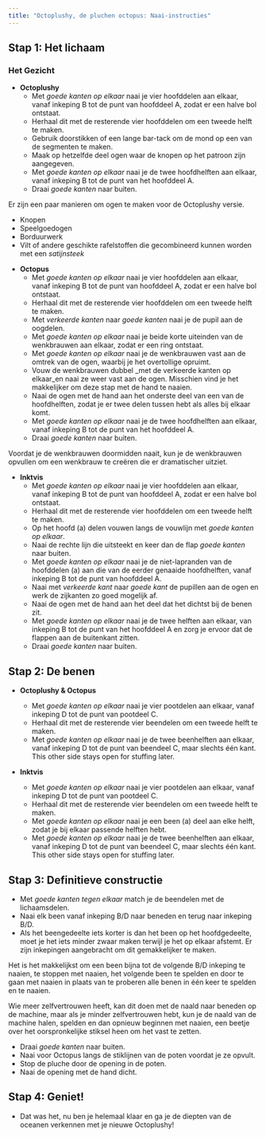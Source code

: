 ```yaml
---
title: "Octoplushy, de pluchen octopus: Naai-instructies"
---
```


## Stap 1: Het lichaam

### Het Gezicht

- **Octoplushy**
  - Met _goede kanten op elkaar_ naai je vier hoofddelen aan elkaar, vanaf inkeping B tot de punt van hoofddeel A, zodat er een halve bol ontstaat.
  - Herhaal dit met de resterende vier hoofddelen om een tweede helft te maken.
  - Gebruik doorstikken of een lange bar-tack om de mond op een van de segmenten te maken.
  - Maak op hetzelfde deel ogen waar de knopen op het patroon zijn aangegeven.
  - Met _goede kanten op elkaar_ naai je de twee hoofdhelften aan elkaar, vanaf inkeping B tot de punt van het hoofddeel A.
  - Draai _goede kanten_ naar buiten.

<Note>

Er zijn een paar manieren om ogen te maken voor de Octoplushy versie.
- Knopen
- Speelgoedogen
- Borduurwerk
- Vilt of andere geschikte rafelstoffen die gecombineerd kunnen worden met een _satijnsteek_

</Note>

- **Octopus**
  - Met _goede kanten op elkaar_ naai je vier hoofddelen aan elkaar, vanaf inkeping B tot de punt van hoofddeel A, zodat er een halve bol ontstaat.
  - Herhaal dit met de resterende vier hoofddelen om een tweede helft te maken.
  - Met _verkeerde kanten_ naar _goede kanten_ naai je de pupil aan de oogdelen.
  - Met _goede kanten op elkaar_ naai je beide korte uiteinden van de wenkbrauwen aan elkaar, zodat er een ring ontstaat.
  - Met _goede kanten op elkaar_ naai je de wenkbrauwen vast aan de omtrek van de ogen, waarbij je het overtollige opruimt.
  - Vouw de wenkbrauwen dubbel _met de verkeerde kanten op elkaar_en naai ze weer vast aan de ogen. Misschien vind je het makkelijker om deze stap met de hand te naaien.
  - Naai de ogen met de hand aan het onderste deel van een van de hoofdhelften, zodat je er twee delen tussen hebt als alles bij elkaar komt.
  - Met _goede kanten op elkaar_ naai je de twee hoofdhelften aan elkaar, vanaf inkeping B tot de punt van het hoofddeel A.
  - Draai _goede kanten_ naar buiten.

<Note>

Voordat je de wenkbrauwen doormidden naait, kun je de wenkbrauwen opvullen om een wenkbrauw te creëren die er dramatischer uitziet.

</Note>

- **Inktvis**
  - Met _goede kanten op elkaar_ naai je vier hoofddelen aan elkaar, vanaf inkeping B tot de punt van hoofddeel A, zodat er een halve bol ontstaat.
  - Herhaal dit met de resterende vier hoofddelen om een tweede helft te maken.
  - Op het hoofd (a) delen vouwen langs de vouwlijn met _goede kanten op elkaar_.
  - Naai de rechte lijn die uitsteekt en keer dan de flap _goede kanten_ naar buiten.
  - Met _goede kanten op elkaar_ naai je de niet-lapranden van de hoofddelen (a) aan die van de eerder genaaide hoofdhelften, vanaf inkeping B tot de punt van hoofddeel A.
  - Naai met _verkeerde kant_ naar _goede kant_ de pupillen aan de ogen en werk de zijkanten zo goed mogelijk af.
  - Naai de ogen met de hand aan het deel dat het dichtst bij de benen zit.
  - Met _goede kanten op elkaar_ naai je de twee helften aan elkaar, van inkeping B tot de punt van het hoofddeel A en zorg je ervoor dat de flappen aan de buitenkant zitten.
  - Draai _goede kanten_ naar buiten.

## Stap 2: De benen

- **Octoplushy & Octopus**
  - Met _goede kanten op elkaar_ naai je vier pootdelen aan elkaar, vanaf inkeping D tot de punt van pootdeel C.
  - Herhaal dit met de resterende vier beendelen om een tweede helft te maken.
  - Met _goede kanten op elkaar_ naai je de twee beenhelften aan elkaar, vanaf inkeping D tot de punt van beendeel C, maar slechts één kant. This other side stays open for stuffing later.

- **Inktvis**
  - Met _goede kanten op elkaar_ naai je vier pootdelen aan elkaar, vanaf inkeping D tot de punt van pootdeel C.
  - Herhaal dit met de resterende vier beendelen om een tweede helft te maken.
  - Met _goede kanten op elkaar_ naai je een been (a) deel aan elke helft, zodat je bij elkaar passende helften hebt.
  - Met _goede kanten op elkaar_ naai je de twee beenhelften aan elkaar, vanaf inkeping D tot de punt van beendeel C, maar slechts één kant. This other side stays open for stuffing later.

## Stap 3: Definitieve constructie

- Met _goede kanten tegen elkaar_ match je de beendelen met de lichaamsdelen.
- Naai elk been vanaf inkeping B/D naar beneden en terug naar inkeping B/D.
- Als het beengedeelte iets korter is dan het been op het hoofdgedeelte, moet je het iets minder zwaar maken terwijl je het op elkaar afstemt. Er zijn inkepingen aangebracht om dit gemakkelijker te maken.

<Tip>

Het is het makkelijkst om een been bijna tot de volgende B/D inkeping te naaien, te stoppen met naaien, het volgende been te spelden en door te gaan met naaien in plaats van te proberen alle benen in één keer te spelden en te naaien. 

Wie meer zelfvertrouwen heeft, kan dit doen met de naald naar beneden op de machine, maar als je minder zelfvertrouwen hebt, kun je de naald van de machine halen, spelden en dan opnieuw beginnen met naaien, een beetje over het oorspronkelijke stiksel heen om het vast te zetten.
  
</Tip>

- Draai _goede kanten_ naar buiten.
- Naai voor Octopus langs de stiklijnen van de poten voordat je ze opvult.
- Stop de pluche door de opening in de poten.
- Naai de opening met de hand dicht.

## Stap 4: Geniet!

- Dat was het, nu ben je helemaal klaar en ga je de diepten van de oceanen verkennen met je nieuwe Octoplushy!
